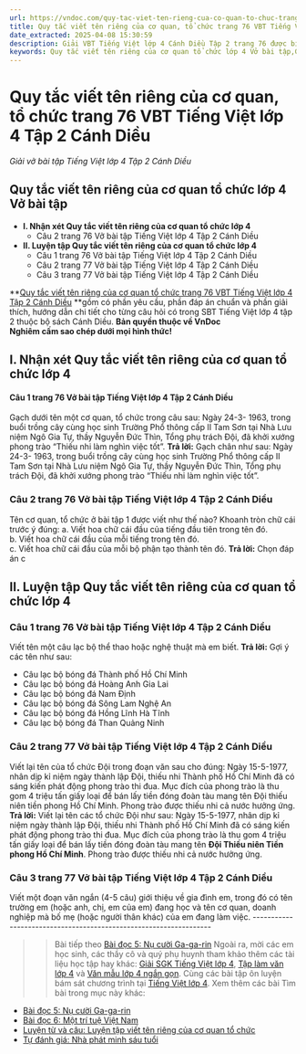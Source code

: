 ```yaml
---
url: https://vndoc.com/quy-tac-viet-ten-rieng-cua-co-quan-to-chuc-trang-76-vbt-tieng-viet-lop-4-tap-2-canh-dieu-315100
title: Quy tắc viết tên riêng của cơ quan, tổ chức trang 76 VBT Tiếng Việt lớp 4 Tập 2 Cánh Diều - Giải vở bài tập Tiếng Việt lớp 4 Tập 2 Cánh Diều - VnDoc.com
date_extracted: 2025-04-08 15:30:59
description: Giải VBT Tiếng Việt lớp 4 Cánh Diều Tập 2 trang 76 được biên soạn nhằm giúp các em HS đạt kết quả tốt trong quá trình làm bài tập và học tập môn Tiếng Việt lớp 4.
keywords: Quy tắc viết tên riêng của cơ quan tổ chức lớp 4 Vở bài tập,Giải vở bài tập Tiếng Việt lớp 4 Quy tắc viết tên riêng của cơ quan tổ chức,VQuy tắc viết tên riêng của cơ quan tổ chức lớp 4,giải bài Quy tắc viết tên riêng của cơ quan tổ chức lớp 4,tiếng việt lớp 4 Quy tắc viết tên riêng của cơ quan tổ chức,tiếng việt lớp 4,tiếng việt lớp 4 Cánh Diều,vở bài tập tiếng việt lớp 4,sách tiếng việt lớp 4,bài tập tiếng việt lớp 4,giải bài tập tiếng việt lớp 4,tiếng việt lớp 4 tập 2
---
```


# Quy tắc viết tên riêng của cơ quan, tổ chức trang 76 VBT Tiếng Việt lớp 4 Tập 2 Cánh Diều
 _Giải vở bài tập Tiếng Việt lớp 4 Tập 2 Cánh Diều_
## **Quy tắc viết tên riêng của cơ quan tổ chức lớp 4 Vở bài tập**
  * **I. Nhận xét Quy tắc viết tên riêng của cơ quan tổ chức lớp 4**
    * Câu 2 trang 76 Vở bài tập Tiếng Việt lớp 4 Tập 2 Cánh Diều
  * **II. Luyện tập Quy tắc viết tên riêng của cơ quan tổ chức lớp 4**
    * Câu 1 trang 76 Vở bài tập Tiếng Việt lớp 4 Tập 2 Cánh Diều
    * Câu 2 trang 77 Vở bài tập Tiếng Việt lớp 4 Tập 2 Cánh Diều
    * Câu 3 trang 77 Vở bài tập Tiếng Việt lớp 4 Tập 2 Cánh Diều

**[Quy tắc viết tên riêng của cơ quan tổ chức trang 76 VBT Tiếng Việt lớp 4 Tập 2 Cánh Diều](<https://vndoc.com/quy-tac-viet-ten-rieng-cua-co-quan-to-chuc-trang-76-vbt-tieng-viet-lop-4-tap-2-canh-dieu-315100>) **gồm có phần yêu cầu, phần đáp án chuẩn và phần giải thích, hướng dẫn chi tiết cho từng câu hỏi có trong SBT Tiếng Việt lớp 4 tập 2 thuộc bộ  sách Cánh Diều.
**Bản quyền thuộc về VnDoc**   
**Nghiêm cấm sao chép dưới mọi hình thức\!**
## **I. Nhận xét Quy tắc viết tên riêng của cơ quan tổ chức lớp 4**
#### Câu 1 trang 76 Vở bài tập Tiếng Việt lớp 4 Tập 2 Cánh Diều
Gạch dưới tên một cơ quan, tổ chức trong câu sau:
Ngày 24-3- 1963, trong buổi trồng cây cùng học sinh Trường Phổ thông cấp II Tam Sơn tại Nhà Lưu niệm Ngô Gia Tự, thầy Nguyễn Đức Thìn, Tổng phụ trách Đội, đã khởi xướng phong trào “Thiếu nhi làm nghìn việc tốt”.
**Trả lời:** Gạch chân như sau:
Ngày 24-3- 1963, trong buổi trồng cây cùng học sinh Trường Phổ thông cấp II Tam Sơn tại Nhà Lưu niệm Ngô Gia Tự, thầy Nguyễn Đức Thìn, Tổng phụ trách Đội, đã khởi xướng phong trào “Thiếu nhi làm nghìn việc tốt”.
### Câu 2 trang 76 Vở bài tập Tiếng Việt lớp 4 Tập 2 Cánh Diều
Tên cơ quan, tổ chức ở bài tập 1 được viết như thế nào? Khoanh tròn chữ cái trước ý đúng:
a. Viết hoa chữ cái đầu của tiếng đầu tiên trong tên đó.  
b. Viết hoa chữ cái đầu của mỗi tiếng trong tên đó.  
c. Viết hoa chữ cái đầu của mỗi bộ phận tạo thành tên đó.
**Trả lời:** Chọn đáp án c
## **II. Luyện tập Quy tắc viết tên riêng của cơ quan tổ chức lớp 4**
### Câu 1 trang 76 Vở bài tập Tiếng Việt lớp 4 Tập 2 Cánh Diều
Viết tên một câu lạc bộ thể thao hoặc nghệ thuật mà em biết.
**Trả lời:** Gợi ý các tên như sau:
  * Câu lạc bộ bóng đá Thành phố Hồ Chí Minh
  * Câu lạc bộ bóng đá Hoàng Anh Gia Lai
  * Câu lạc bộ bóng đá Nam Định
  * Câu lạc bộ bóng đá Sông Lam Nghệ An
  * Câu lạc bộ bóng đá Hồng Lĩnh Hà Tĩnh
  * Câu lạc bộ bóng đá Than Quảng Ninh

### Câu 2 trang 77 Vở bài tập Tiếng Việt lớp 4 Tập 2 Cánh Diều
Viết lại tên của tổ chức Đội trong đoạn văn sau cho đúng:
Ngày 15-5-1977, nhân dịp kỉ niệm ngày thành lập Đội, thiếu nhi Thành phố Hồ Chí Minh đã có sáng kiến phát động phong trào thi đua. Mục đích của phong trào là thu gom 4 triệu tấn giấy loại để bán lấy tiền đóng đoàn tàu mang tên Đội thiếu niên tiền phong Hồ Chí Minh. Phong trào được thiếu nhi cả nước hưởng ứng.
**Trả lời:** Viết lại tên các tổ chức Đội như sau:
Ngày 15-5-1977, nhân dịp kỉ niệm ngày thành lập Đội, thiếu nhi Thành phố Hồ Chí Minh đã có sáng kiến phát động phong trào thi đua. Mục đích của phong trào là thu gom 4 triệu tấn giấy loại để bán lấy tiền đóng đoàn tàu mang tên **Đội Thiếu niên Tiền phong Hồ Chí Minh**. Phong trào được thiếu nhi cả nước hưởng ứng.
### Câu 3 trang 77 Vở bài tập Tiếng Việt lớp 4 Tập 2 Cánh Diều
Viết một đoạn văn ngắn \(4-5 câu\) giới thiệu về gia đình em, trong đó có tên trường em \(hoặc anh, chị, em của em\) đang học và tên cơ quan, doanh nghiệp mà bố mẹ \(hoặc người thân khác\) của em đang làm việc.
\------------------------------------------------------------------
>> Bài tiếp theo [Bài đọc 5: Nụ cười Ga-ga-rin](<https://vndoc.com/nu-cuoi-ga-ga-rin-trang-77-vbt-tieng-viet-lop-4-tap-2-canh-dieu-315101>)
Ngoài ra, mời các em học sinh, các thầy cô và quý phụ huynh tham khảo thêm các tài liệu học tập hay khác: [Giải SGK Tiếng Việt lớp 4](<https://vndoc.com/tieng-viet-lop4>), [Tập làm văn lớp 4](<https://vndoc.com/tap-lam-van-lop4>) và [Văn mẫu lớp 4 ngắn gọn](<https://vndoc.com/van-mieu-ta-lop4>). Cùng các bài tập ôn luyện bám sát chương trình tại [Tiếng Việt lớp 4](<https://vndoc.com/tieng-viet-lop4>).
Xem thêm các bài Tìm bài trong mục này khác:
  * [Bài đọc 5: Nụ cười Ga-ga-rin](</nu-cuoi-ga-ga-rin-trang-77-vbt-tieng-viet-lop-4-tap-2-canh-dieu-315101>)
  * [Bài đọc 6: Một trí tuệ Việt Nam](</mot-tri-tue-viet-nam-trang-79-vbt-tieng-viet-lop-4-tap-2-canh-dieu-315103>)
  * [Luyện từ và câu: Luyện tập viết tên riêng của cơ quan tổ chức](</luyen-tap-viet-ten-rieng-cua-co-quan-to-chuc-trang-80-vbt-tieng-viet-lop-4-tap-2-canh-dieu-315106>)
  * [Tự đánh giá: Nhà phát minh sáu tuổi](</tu-danh-gia-nha-phat-minh-sau-tuoi-trang-82-vbt-tieng-viet-lop-4-tap-2-canh-dieu-315108>)

